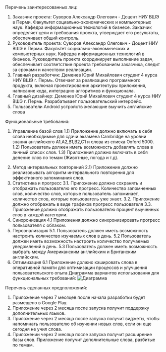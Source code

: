 Перечень заинтересованных лиц:
1. Заказчик проекта: Суворов Александр Олегович - Доцент НИУ ВШЭ в Перми. Факультет социально-экономических и компьютерных наук.  Кафедра информационных технологий в бизнесе.
Заказчик определяет цели и требования проекта, утверждает его результаты, обеспечивает общий контроль.
2. Руководитель проекта: Суворов Александр Олегович - Доцент НИУ ВШЭ в Перми. Факультет социально-экономических и компьютерных наук.  Кафедра информационных технологий в бизнесе.
Руководитель проекта координирует выполнение задач, обеспечивает соответствие проекта требованиям заказчика, следит за сроками и качеством реализации.
3.	Главный разработчик: Деменев Юрий Михайлович студент 4 курса НИУ ВШЭ г. Пермь.
Отвечает за реализацию программного продукта, включая проектирование архитектуры приложения, написание кода, интеграцию алгоритмов и функционала.
4.	Главный дизайнер: Деменев Юрий Михайлович студент 4 курса НИУ ВШЭ г. Пермь.
Разрабатывает пользовательский интерфейс.
5. Пользователи Android устройств желающие выучить английские слова

Функциональные требования:
1) Управление базой слов
    1.1) Приложение должно включать в себя слова необходимые для сдачи экзамена Cambridge на уровни знания английского A1,A2,B1,B2,C1 и слова из списка Oxford 5000.
    1.2) Пользователь должен иметь возможность добавлять слова в личный список слов.
    1.3) Приложения должно включать в себя деление слов по темам (Животные, погода и т.д).
2. Метод интервальных повторений
    2.1) Приложение должно реализовывать алгоритм интервального повторения для эффективного запоминания слов.
3. Статистика и прогресс
    3.1. Приложение должно сохранять и отображать пользователю его прогресс. Количество запомненных слов, количество слов, которые пользователь запоминает, количество слов, которые пользователь уже знает.
    3.2. Приложение должно отображать в виде графиков прогресс пользователя
    3.3. Приложение должно отображать пользователю процент выученных слов в каждой категории.
4. Синхронизация
    4.1 Приложения должно синхронизировать прогресс пользователя с облаком.
5. Персонализация
    5.1. Пользователь должен иметь возможность настроить количество изучаемых слов в день.
    5.2 Пользователь должен иметь возможность настроить количество получаемых уведомлений в день.
    5.3 Пользователь должен иметь возможность выбрать между Американским английским и Британским английским.
6. Оптимизация
    6.1 Приложение должно кэшировать слова в оперативной памяти для оптимизации процессов и улучшения пользовательского опыта
Диаграмма вариантов использования для функциональных требований: 
![Диаграмма](lab1.png "Подсказка")

Перечень сделанных предположений:
1.	Приложение через 7 месяцев после начала разработки будет размещено в Google Play.
2.	Приложение через 2 месяца после запуска получит поддержку дополнительных языков.
3.	Приложение через 2 месяца после запуска получит виджеты, чтобы напоминать пользователю об изучении новых слов, если он еще сегодня не учил слова.
4.	Приложении через 2 месяца после запуска получит расширение базы слов. Приложение получит дополнительные слова, разбитые по темам.
